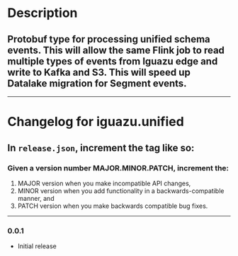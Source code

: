# Description
## Protobuf type for processing unified schema events. This will allow the same Flink job to read multiple types of events from Iguazu edge and write to Kafka and S3. This will speed up Datalake migration for Segment events.

---

# Changelog for iguazu.unified

## In `release.json`, increment the tag like so:

### Given a version number MAJOR.MINOR.PATCH, increment the:

1. MAJOR version when you make incompatible API changes,
2. MINOR version when you add functionality in a backwards-compatible manner, and
3. PATCH version when you make backwards compatible bug fixes.

---

### 0.0.1

- Initial release
